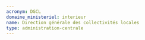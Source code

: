```yaml
---
acronym: DGCL
domaine_ministeriel: interieur
name: Direction générale des collectivités locales
type: administration-centrale
---
```

